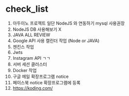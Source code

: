 # check_list

1. 아두이노 프로젝트 일단 NodeJS 와 연동하기 mysql 사용권장
2. NodeJS DB 사용해보기 X
3. JAVA ALL REVIEW 
4. Google API 사용 캘린더 작업 (Node or JAVA)
5. 젠킨스 작업
6. Jwts
7. Instagram API ㄱㄱ
8. 서버 세션 클러스터
9. Docker 작업
10. 구글 메일 확장프로그램 notice
11. 페이스북 notice 확장프로그램에 등록
12. https://koding.com/
